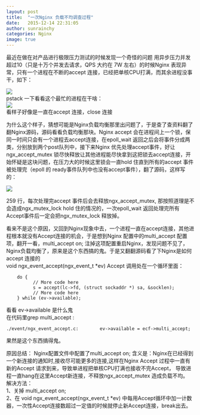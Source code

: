 ```yaml
---
layout: post
title:  "一次Nginx 负载不均调查过程"
date:   2015-12-14 22:31:05
author: sunrainchy
categories: Nginx
image: true
---
```



最近在做在对产品进行极限压力测试的时候发现一个奇怪的问题
用异步压力并发超过10（只是十万个并发去请求，QPS 大约在 7W 左右）的时候Nginx 表现异常，只有一个进程在不断的accept 连接，已经把单核CPU打满，而其余进程没事干，如下：
<div class="post-img">
<img class="img-responsive img-post" src=" {{site.baseurl}}/image/ngx_top_20151214.png"/>
</div>
pstack 一下看看这个最忙的进程在干啥：
<div class="post-img">
<img class="img-responsive img-post" src=" {{site.baseurl}}/image/nginx-pstack-20151214.png"/>
</div>
看样子好像是一直在accept 连接，close 连接

   为什么这个样子，猜想可能是Nginx负载均衡那里出问题了，于是查了查资料翻了翻Nginx源码，源码看看负载均衡那块。Nginx accept 会在进程间上一个锁，保同一时间只会有一个进程去accept连接，在epoll_wait 返回之后会将事件分成两类，分别放到两个post队列中，接下来Nginx 优先处理accept事件，好让ngx_accept_mutex 锁尽快释放让其他进程能尽快拿到这把锁去accept连接，开始怀疑是这块问题，在压力大的时候这里锁会一直hold 住直到所有的accept 事件被处理完（epoll 的 ready事件队列中也没有accept事件），翻了源码，这样写的：

<div class="post-img">
<img class="img-responsive img-post" src=" {{site.baseurl}}/img/ngx-accept-code-20151214.png"/>
</div>

259 行，每次处理完accept 事件后会去释放ngx_accept_mutex, 那按照道理是不会造成ngx_mutex_lock hold 住的情况的，一次epoll_wait 返回处理完所有Accept事件后一定会把ngx_mutex_lock 释放掉。

看来不是这个原因，又回到Nginx现象中去，一个进程一直在accept连接，其他进程根本就没有Accept连接的机会，于是想到Nginx 配置中的multi_accept 配置项，翻开一看，multi_accept on;  注掉这项配置重启Nginx，发现问题不见了，Nginx负载均衡了，原来是这个东西搞的鬼。于是又翻翻源码看了下Nginx是如何accept 连接的<br>
 void
 ngx_event_accept(ngx_event_t *ev)
Accept 调用处在一个循环里面：
```
	do {
          // More code here
  	      s = accept(lc->fd, (struct sockaddr *) sa, &socklen);
          // More code here
 	} while (ev->available);
```
看看 ev->available 是什么鬼<br>
在代码里grep multi_accept :<br>
```
./event/ngx_event_accept.c:        ev->available = ecf->multi_accept;
```
果然是这个东西搞得鬼。

原因总结：
   Nginx配置文件中配置了multi_accept on; 含义是：Nginx在已经得到一个新连接的通知时,接收尽可能更多的连接,这样在Nginx Accept 过程中一直有新的Accept 请求到来，导致单进程把单核CPU打满也接收不完Accept，
导致进程一直hang在这里Accept新连接，不释放ngx_accept_mutex 造成负载不均。
解决方法：<br>
1、关掉 multi_accept on;<br>
2、在 void ngx_event_accept(ngx_event_t *ev)
   中每用Accept循环中加一计数器，一次性Accept连接数超过一定值的时候就停止新Accept连接，break出去。

